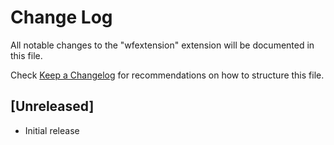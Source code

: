 # Change Log

All notable changes to the "wfextension" extension will be documented in this file.

Check [Keep a Changelog](http://keepachangelog.com/) for recommendations on how to structure this file.

## [Unreleased]

- Initial release